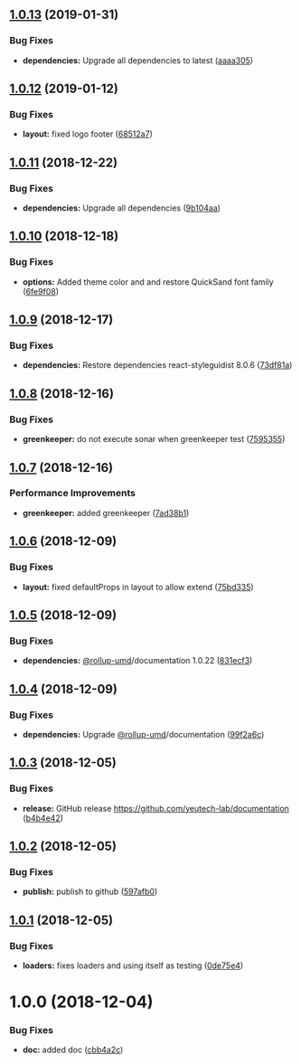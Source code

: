 ## [1.0.13](https://github.com/yeutech-lab/documentation/compare/v1.0.12...v1.0.13) (2019-01-31)


### Bug Fixes

* **dependencies:** Upgrade all dependencies to latest ([aaaa305](https://github.com/yeutech-lab/documentation/commit/aaaa305))

## [1.0.12](https://github.com/yeutech-lab/documentation/compare/v1.0.11...v1.0.12) (2019-01-12)


### Bug Fixes

* **layout:** fixed logo footer ([68512a7](https://github.com/yeutech-lab/documentation/commit/68512a7))

## [1.0.11](https://github.com/yeutech-lab/documentation/compare/v1.0.10...v1.0.11) (2018-12-22)


### Bug Fixes

* **dependencies:** Upgrade all dependencies ([9b104aa](https://github.com/yeutech-lab/documentation/commit/9b104aa))

## [1.0.10](https://github.com/yeutech-lab/documentation/compare/v1.0.9...v1.0.10) (2018-12-18)


### Bug Fixes

* **options:** Added theme color and and restore QuickSand font family ([6fe9f08](https://github.com/yeutech-lab/documentation/commit/6fe9f08))

## [1.0.9](https://github.com/yeutech-lab/documentation/compare/v1.0.8...v1.0.9) (2018-12-17)


### Bug Fixes

* **dependencies:** Restore dependencies react-styleguidist 8.0.6 ([73df81a](https://github.com/yeutech-lab/documentation/commit/73df81a))

## [1.0.8](https://github.com/yeutech-lab/documentation/compare/v1.0.7...v1.0.8) (2018-12-16)


### Bug Fixes

* **greenkeeper:** do not execute sonar when greenkeeper test ([7595355](https://github.com/yeutech-lab/documentation/commit/7595355))

## [1.0.7](https://github.com/yeutech-lab/documentation/compare/v1.0.6...v1.0.7) (2018-12-16)


### Performance Improvements

* **greenkeeper:** added greenkeeper ([7ad38b1](https://github.com/yeutech-lab/documentation/commit/7ad38b1))

## [1.0.6](https://github.com/yeutech-lab/documentation/compare/v1.0.5...v1.0.6) (2018-12-09)


### Bug Fixes

* **layout:** fixed defaultProps in layout to allow extend ([75bd335](https://github.com/yeutech-lab/documentation/commit/75bd335))

## [1.0.5](https://github.com/yeutech-lab/documentation/compare/v1.0.4...v1.0.5) (2018-12-09)


### Bug Fixes

* **dependencies:** [@rollup-umd](https://github.com/rollup-umd)/documentation 1.0.22 ([831ecf3](https://github.com/yeutech-lab/documentation/commit/831ecf3))

## [1.0.4](https://github.com/yeutech-lab/documentation/compare/v1.0.3...v1.0.4) (2018-12-09)


### Bug Fixes

* **dependencies:** Upgrade [@rollup-umd](https://github.com/rollup-umd)/documentation ([99f2a6c](https://github.com/yeutech-lab/documentation/commit/99f2a6c))

## [1.0.3](https://github.com/yeutech-lab/documentation/compare/v1.0.2...v1.0.3) (2018-12-05)


### Bug Fixes

* **release:** GitHub release https://github.com/yeutech-lab/documentation ([b4b4e42](https://github.com/yeutech-lab/documentation/commit/b4b4e42))

## [1.0.2](https://module.kopaxgroup.com/yeutech/documentation/compare/v1.0.1...v1.0.2) (2018-12-05)


### Bug Fixes

* **publish:** publish to github ([597afb0](https://module.kopaxgroup.com/yeutech/documentation/commit/597afb0))

## [1.0.1](https://module.kopaxgroup.com/yeutech/documentation/compare/v1.0.0...v1.0.1) (2018-12-05)


### Bug Fixes

* **loaders:** fixes loaders and using itself as testing ([0de75e4](https://module.kopaxgroup.com/yeutech/documentation/commit/0de75e4))

# 1.0.0 (2018-12-04)


### Bug Fixes

* **doc:** added doc ([cbb4a2c](https://module.kopaxgroup.com/yeutech/documentation/commit/cbb4a2c))
